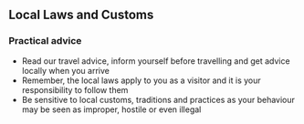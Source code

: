 ## Local Laws and Customs

### **Practical advice**

* Read our travel advice, inform yourself before travelling and get advice locally when you arrive
* Remember, the local laws apply to you as a visitor and it is your responsibility to follow them
* Be sensitive to local customs, traditions and practices as your behaviour may be seen as improper, hostile or even illegal